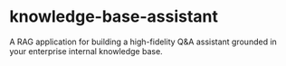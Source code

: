 # knowledge-base-assistant
A RAG application for building a high-fidelity Q&amp;A assistant grounded in your enterprise internal knowledge base.

